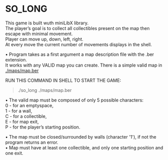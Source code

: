 # SO_LONG

This game is built wuth miniLibX library. <br>
The player’s goal is to collect all collectibles present on the map then escape with minimal movement.<br>
Player can move up, down, left, right.<br>
At every move the current number of movements displays in the shell.<br>

• Program takes as a first argument a map description file with the .ber extension.<br>
  It works with any VALID map you can create. There is a simple valid map in [./maps/map.ber](https://github.com/Shahen-AI/so_long/tree/master/maps)<br>

RUN THIS COMMAND IN SHELL TO START THE GAME:<br>
> ./so_long ./maps/map.ber

• The valid map must be composed of only 5 possible characters:<br>
  0 - for an emptyspace,<br>
  1 - for a wall,<br>
  C - for a collectible,<br>
  E - for map exit,<br>
  P - for the player’s starting position.<br>

• The map must be closed/surrounded by walls (character '1'), if not the program returns an error.<br>
• Map must have at least one collectible, and only one starting position and one exit.<br>
